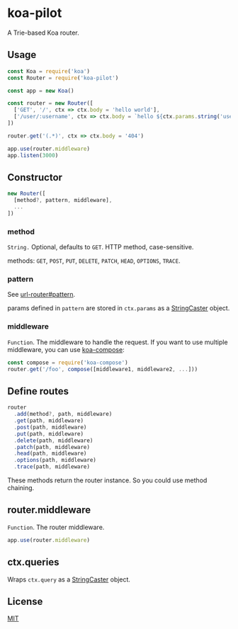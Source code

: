 # koa-pilot
A Trie-based Koa router.

## Usage
```js
const Koa = require('koa')
const Router = require('koa-pilot')

const app = new Koa()

const router = new Router([
  ['GET', '/', ctx => ctx.body = 'hello world'],
  ['/user/:username', ctx => ctx.body = `hello ${ctx.params.string('username')}. code: ${ctx.queries.int('code')}`]
])

router.get('(.*)', ctx => ctx.body = '404')

app.use(router.middleware)
app.listen(3000)
```

## Constructor
```js
new Router([
  [method?, pattern, middleware],
  ...
])
```

### method
`String.` Optional, defaults to `GET`. HTTP method, case-sensitive.

methods: `GET`, `POST`, `PUT`, `DELETE`, `PATCH`, `HEAD`, `OPTIONS`, `TRACE`.

### pattern
See [url-router#pattern](https://github.com/jiangfengming/url-router#pattern).

params defined in `pattern` are stored in `ctx.params` as a [StringCaster](https://github.com/jiangfengming/cast-string#stringcaster) object.

### middleware
`Function`. The middleware to handle the request. If you want to use multiple middleware, you can use
[koa-compose](https://github.com/koajs/compose):

```js
const compose = require('koa-compose')
router.get('/foo', compose([middleware1, middleware2, ...]))
```

## Define routes

```js
router
  .add(method?, path, middleware)
  .get(path, middleware)
  .post(path, middleware)
  .put(path, middleware)
  .delete(path, middleware)
  .patch(path, middleware)
  .head(path, middleware)
  .options(path, middleware)
  .trace(path, middleware)
```

These methods return the router instance. So you could use method chaining.

## router.middleware
`Function`. The router middleware.

```js
app.use(router.middleware)
```

## ctx.queries
Wraps `ctx.query` as a [StringCaster](https://github.com/jiangfengming/cast-string#stringcaster) object.

## License
[MIT](LICENSE)
